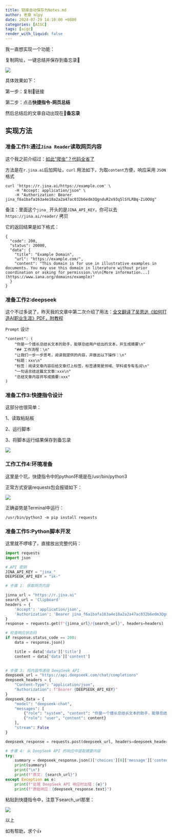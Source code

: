 ```yaml
---
title: 链接自动保存为Notes.md
author: 老章 mlpy
date: 2024-07-29 14:10:00 +0800
categories: [AIGC]
tags: [aigc]
render_with_liquid: false
---
```


我一直想实现一个功能：

复制网址，一键总结并保存到备忘录📕

![](https://r2.zhanglearning.com/blog/2024/07/25494f9aaa0e42a49598f9ef148453e9.png)

具体效果如下：

第一步：复制🔗链接

第二步：点击**快捷指令-网页总结**

然后总结后的文章自动出现在📕**备忘录** 

## 实现方法

### 准备工作1:通过`Jina Reader`读取网页内容

这个我之前介绍过：[如此“爬虫”？代码全省了](https://mp.weixin.qq.com/s?__biz=MzA4MjYwMTc5Nw==&mid=2648986772&idx=1&sn=ab1acbe591f6c605d46589570c5fc169&chksm=8793c6beb0e44fa8dcfb88dd1289feef72440b96e6b883d10e17511772352ea8df7ff64b46fe&token=827184237&lang=zh_CN#rd)

方法是在`r.jina.ai`后加网址，`curl` 用法如下，为取`content`方便，响应采用 `JSON` 格式
```
curl 'https://r.jina.ai/https://example.com' \
	-H "Accept: application/json" \
	-H "Authorization: Bearer jina_f6a1bafa163a4e18a2a2a47ac032b6edm3QgnduR2x93q5lSYLRBq-ZiOOUg"
```

备注：里面这个`jina_` 开头的是`JINA_API_KEY`，你可以去`https://jina.ai/reader/` 拷贝

它的返回结果是如下格式：

```
{
  "code": 200,
  "status": 20000,
  "data": {
    "title": "Example Domain",
    "url": "https://example.com/",
    "content": "This domain is for use in illustrative examples in documents. You may use this domain in literature without prior coordination or asking for permission.\n\n[More information...](https://www.iana.org/domains/example)"
  }
}

```

### 准备工作2:deepseek

这个不过多说了，昨天我的文章中第二次介绍了用法：[全文翻译了吴恩达《如何打造AI职业生涯》PDF，附教程](https://mp.weixin.qq.com/s?__biz=MzA4MjYwMTc5Nw==&mid=2648989164&idx=1&sn=9c76181771e01a1b8763e9b891233cec&chksm=8793cfc6b0e446d0ef85770770028a65f4524cb59e80bead71e026d945f10bf894d4161d213c&token=827184237&lang=zh_CN#rd)

`Prompt` 设计

```
"content": (
	"你是一个擅长总结长文本的助手，能够总结用户给出的文本，并生成摘要\n"
	"## 工作流程：\n"
	"让我们一步一步思考，阅读我提供的内容，并做出以下操作：\n"
	"标题：xxx\n"
	"标签：阅读文章内容后给文章打上标签，标签通常是领域、学科或专有名词\n"
	"一句话总结这篇文文章:xxx\n"
	"总结文章内容并写成摘要:xxx"
)
```


### 准备工作3:快捷指令设计

这部分也很简单：

1、读取粘贴板

2、运行脚本

3、将脚本运行结果保存到备忘录

![](https://r2.zhanglearning.com/blog/2024/07/3643490d6ba96e63cb83c3101ec0ca56.png)


### 工作工作4:环境准备

这里是个坑，快捷指令中的python环境是在/usr/bin/python3

正常方式安装requests包会报错如下：

![](https://r2blog.zhanglearning.com/2024/07/43eebd766c9e55524498e1f9f03e1f5c.png)


正确姿势是Terminal中运行：
```
/usr/bin/python3 -m pip install requests
```

### 准备工作5:Python脚本开发


这里就不啰嗦了，直接放出完整代码：

```python
import requests
import json

# API 密钥
JINA_API_KEY = "jina_"
DEEPSEEK_API_KEY = "sk-"

# 步骤 1: 获取网页内容

jinna_url = "https://r.jina.ai"
search_url = 'Clipboard'
headers = {
    'Accept': 'application/json',
    'Authorization': 'Bearer jina_f6a1bafa163a4e18a2a2a47ac032b6edm3QgnduR2x93q5lSYLRBq-ZiOOUg'
}
response = requests.get(f"{jinna_url}/{search_url}", headers=headers)

# 检查响应状态码
if response.status_code == 200:
    data = response.json()

    title = data['data']['title']
    content = data['data']['content']
    

# 步骤 3: 将内容传递给 DeepSeek API
deepseek_url = "https://api.deepseek.com/chat/completions"
deepseek_headers = {
    "Content-Type": "application/json",
    "Authorization": f"Bearer {DEEPSEEK_API_KEY}"
}
deepseek_data = {
    "model": "deepseek-chat",
    "messages": [
        {"role": "system", "content": "你是一个擅长总结长文本的助手，能够总结用户给出的文本，并生成摘要\n## 工作流程：\n让我们一步一步思考，阅读我提供的内容，并做出以下操作：\n 标题：xxx\n 标签：阅读文章内容后给文章打上标签，标签通常是领域、学科或专有名词\n 一句话总结这篇文文章:xxx\n 总结文章内容并写成摘要:xxx"},
        {"role": "user", "content": content}
    ],
    "stream": False
}

deepseek_response = requests.post(deepseek_url, headers=deepseek_headers, json=deepseek_data)

# 步骤 4: 从 DeepSeek API 的响应中提取摘要内容
try:
    summary = deepseek_response.json()['choices'][0]['message']['content']
    print(summary)
    print("\n")
    print(f"原文: {search_url}")
except Exception as e:
    print(f"处理 DeepSeek API 响应时出错：{e}")
    print(f"原始响应：{deepseek_response.text}")
```


粘贴到快捷指令中，注意下search_url那里：

![](https://r2.zhanglearning.com/blog/2024/07/3f71e4ed605b12a52312f9df23f34d4d.png)

以上

如有帮助，求个👍